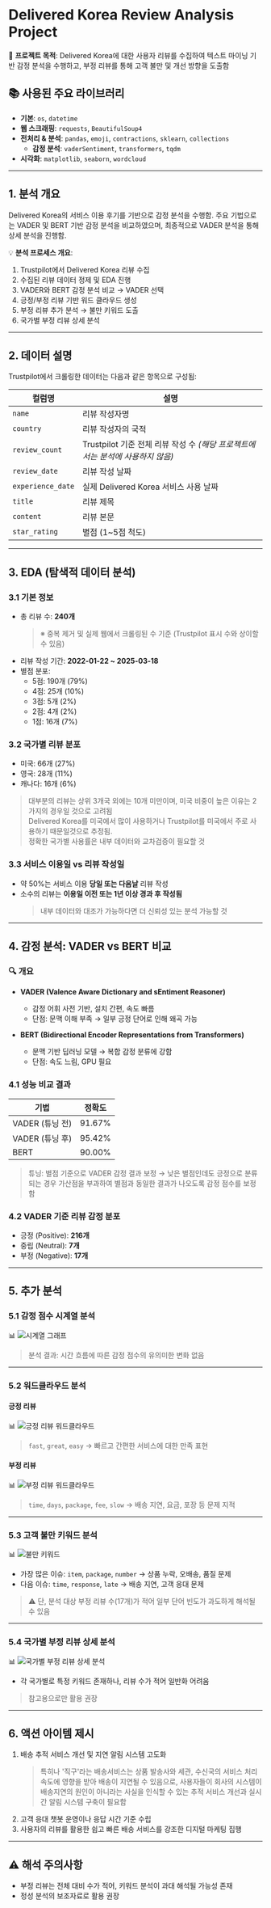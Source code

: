 # Delivered Korea Review Analysis Project
📌 **프로젝트 목적**: Delivered Korea에 대한 사용자 리뷰를 수집하여 텍스트 마이닝 기반 감정 분석을 수행하고, 부정 리뷰를 통해 고객 불만 및 개선 방향을 도출함

## 📚 사용된 주요 라이브러리
- **기본**: `os`, `datetime`
- **웹 스크래핑**: `requests`, `BeautifulSoup4`
- **전처리 & 분석**: `pandas`, `emoji`, `contractions`, `sklearn`, `collections`
  - **감정 분석**: `vaderSentiment`, `transformers`, `tqdm`
- **시각화**: `matplotlib`, `seaborn`, `wordcloud`

---

## 1. 분석 개요
Delivered Korea의 서비스 이용 후기를 기반으로 감정 분석을 수행함. 주요 기법으로는 VADER 및 BERT 기반 감정 분석을 비교하였으며, 최종적으로 VADER 분석을 통해 상세 분석을 진행함.

💡 **분석 프로세스 개요**:
1. Trustpilot에서 Delivered Korea 리뷰 수집
2. 수집된 리뷰 데이터 정제 및 EDA 진행
3. VADER와 BERT 감정 분석 비교 → VADER 선택
4. 긍정/부정 리뷰 기반 워드 클라우드 생성
5. 부정 리뷰 추가 분석 → 불만 키워드 도출
6. 국가별 부정 리뷰 상세 분석

---

## 2. 데이터 설명
Trustpilot에서 크롤링한 데이터는 다음과 같은 항목으로 구성됨:

| 컬럼명 | 설명 |
|--------|------|
| `name` | 리뷰 작성자명 |
| `country` | 리뷰 작성자의 국적 |
| `review_count` | Trustpilot 기준 전체 리뷰 작성 수 *(해당 프로젝트에서는 분석에 사용하지 않음)* |
| `review_date` | 리뷰 작성 날짜 |
| `experience_date` | 실제 Delivered Korea 서비스 사용 날짜 |
| `title` | 리뷰 제목 |
| `content` | 리뷰 본문 |
| `star_rating` | 별점 (1~5점 척도) |

---

## 3. EDA (탐색적 데이터 분석)

### 3.1 기본 정보
- 총 리뷰 수: **240개**
  > ※ 중복 제거 및 실제 웹에서 크롤링된 수 기준 (Trustpilot 표시 수와 상이할 수 있음)
- 리뷰 작성 기간: **2022-01-22 ~ 2025-03-18**
- 별점 분포:
  - 5점: 190개 (79%)
  - 4점: 25개 (10%)
  - 3점: 5개 (2%)
  - 2점: 4개 (2%)
  - 1점: 16개 (7%)

### 3.2 국가별 리뷰 분포
- 미국: 66개 (27%)  
- 영국: 28개 (11%)  
- 캐나다: 16개 (6%)  
> 대부분의 리뷰는 상위 3개국 외에는 10개 미만이며, 미국 비중이 높은 이유는 2가지의 경우일 것으로 고려됨  
> Delivered Korea를 미국에서 많이 사용하거나 Trustpilot를 미국에서 주로 사용하기 때문일것으로 추정됨.  
> 정확한 국가별 사용률은 내부 데이터와 교차검증이 필요할 것

### 3.3 서비스 이용일 vs 리뷰 작성일
- 약 50%는 서비스 이용 **당일 또는 다음날** 리뷰 작성
- 소수의 리뷰는 **이용일 이전 또는 1년 이상 경과 후 작성됨**
  > 내부 데이터와 대조가 가능하다면 더 신뢰성 있는 분석 가능할 것

---

## 4. 감정 분석: VADER vs BERT 비교

### 🔍 개요
- **VADER (Valence Aware Dictionary and sEntiment Reasoner)**  
  - 감정 어휘 사전 기반, 설치 간편, 속도 빠름  
  - 단점: 문맥 이해 부족 → 일부 긍정 단어로 인해 왜곡 가능

- **BERT (Bidirectional Encoder Representations from Transformers)**  
  - 문맥 기반 딥러닝 모델 → 복합 감정 분류에 강함  
  - 단점: 속도 느림, GPU 필요

### 4.1 성능 비교 결과
| 기법 | 정확도 |
|------|--------|
| VADER (튜닝 전) | 91.67% |
| VADER (튜닝 후) | 95.42% |
| BERT | 90.00% |

> 튜닝: 별점 기준으로 VADER 감정 결과 보정 → 낮은 별점인데도 긍정으로 분류되는 경우 가산점을 부과하여 별점과 동일한 결과가 나오도록 감정 점수를 보정함

### 4.2 VADER 기준 리뷰 감정 분포
- 긍정 (Positive): **216개**
- 중립 (Neutral): **7개**
- 부정 (Negative): **17개**

---

## 5. 추가 분석

### 5.1 감정 점수 시계열 분석

📊 ![시계열 그래프](02.image/DK_sentiment_시계열_분석_그래프.png)

> 분석 결과: 시간 흐름에 따른 감정 점수의 유의미한 변화 없음  
---

### 5.2 워드클라우드 분석

#### 긍정 리뷰

📊 ![긍정 리뷰 워드클라우드](02.image/DK_sentiment_긍정리뷰_wordcloud.png)

> `fast`, `great`, `easy` → 빠르고 간편한 서비스에 대한 만족 표현

#### 부정 리뷰

📊 ![부정 리뷰 워드클라우드](02.image/DK_sentiment_부정리뷰_wordcloud.png)

> `time`, `days`, `package`, `fee`, `slow` → 배송 지연, 요금, 포장 등 문제 지적

---

### 5.3 고객 불만 키워드 분석

📊 ![불만 키워드](02.image/DK_sentiment_고객불만_이슈별키워드.png)

- 가장 많은 이슈: `item`, `package`, `number` → 상품 누락, 오배송, 품질 문제
- 다음 이슈: `time`, `response`, `late` → 배송 지연, 고객 응대 문제

> ⚠️ 단, 분석 대상 부정 리뷰 수(17개)가 적어 일부 단어 빈도가 과도하게 해석될 수 있음

---

### 5.4 국가별 부정 리뷰 상세 분석

📊 ![국가별 부정 리뷰 상세 분석](02.image/DK_sentiment_나라별_불만_키워드.png)

- 각 국가별로 특정 키워드 존재하나, 리뷰 수가 적어 일반화 어려움  
> 참고용으로만 활용 권장

---
## 6. 액션 아이템 제시

1. 배송 추적 서비스 개선 및 지연 알림 시스템 고도화
   > 특히나 '직구'라는 배송서비스는 상품 발송사와 세관, 수신국의 서비스 처리속도에 영향을 받아 배송이 지연될 수 있음으로, 사용자들이 회사의 시스템이 배송지연의 원인이 아니라는 사실을 인식할 수 있는 추적 서비스 개선과 실시간 알림 시스템 구축이 필요함
3. 고객 응대 챗봇 운영이나 응답 시간 기준 수립
4. 사용자의 리뷰를 활용한 쉽고 빠른 배송 서비스를 강조한 디지털 마케팅 집행

---
## ⚠️ 해석 주의사항
- 부정 리뷰는 전체 대비 수가 적어, 키워드 분석이 과대 해석될 가능성 존재  
- 정성 분석의 보조자료로 활용 권장

